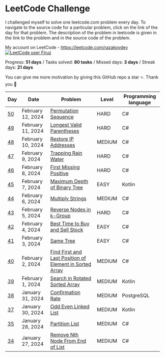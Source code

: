 # LeetCode Challenge
I challenged myself to solve one leetcode.com problem every day. To navigate to the source code for a particular problem, click on the link of the day for that problem. The description of the problem in leetcode is given in the link to the problem and in the source code of the problem. 

My account on LeetCode - https://leetcode.com/razakovdev [![LeetCode user Firuz](https://img.shields.io/badge/dynamic/json?style=flat&labelColor=black&color=%23ffa116&label=Ranking&query=ranking&url=https%3A%2F%2Fleetcode-badge.vercel.app%2Fapi%2Fusers%2Frazakovdev&logo=leetcode&logoColor=yellow)](https://leetcode.com/razakovdev/)

Progress: **51 days** / Tasks solved: **80 tasks** / Missed days: **3 days** / Streak days: **21 days**

You can give me more motivation by giving this GitHub repo a star ⭐. Thank you 🙏

| Day                                                                         | Date               | Problem                                                                                                                                                                | Level   | Programming language |
|-----------------------------------------------------------------------------|--------------------|------------------------------------------------------------------------------------------------------------------------------------------------------------------------|---------|----------------------|
| [50](./src/PermutationSequence.cs)                                               | February 12, 2024   | [ Permutation Sequence ](https://leetcode.com/problems/permutation-sequence)                                                                                                           | HARD    | C#                   |
| [49](./src/LongestValidParentheses.cs)                                               | February 11, 2024   | [ Longest Valid Parentheses ](https://leetcode.com/problems/longest-valid-parentheses)                                                                                                           | HARD    | C#                   |
| [48](./src/RestoreIPAddresses.cs)                                               | February 10, 2024   | [ Restore IP Addresses ](https://leetcode.com/problems/restore-ip-addresses)                                                                                                           | MEDIUM  | C#                   |
| [47](./src/TrappingRainWater.cs)                                               | February 9, 2024   | [ Trapping Rain Water ](https://leetcode.com/problems/trapping-rain-water)                                                                                                           | HARD    | C#                   |
| [46](./src/FirstMissingPositive.cs)                                               | February 8, 2024   | [ First Missing Positive ](https://leetcode.com/problems/first-missing-positive)                                                                                                           | HARD    | C#                   |
| [45](./src/MaximumDepthofBinaryTree.kt)                                               | February 7, 2024   | [Maximum Depth of Binary Tree](https://leetcode.com/problems/maximum-depth-of-binary-tree)                                                                                                           | EASY    | Kotlin               |
| [44](./src/MultiplyStrings.cs)                                               | February 6, 2024   | [ Multiply Strings](https://leetcode.com/problems/multiply-strings)                                                                                                           | MEDIUM  | C#                   |
| [43](./src/ReverseNodesink-Group.cs)                                               | February 5, 2024   | [ Reverse Nodes in k-Group ](https://leetcode.com/problems/reverse-nodes-in-k-group)                                                                                                           | HARD    | C#                   |
| [42](./src/BestTimetoBuyandSellStock.cs)                                               | February 4, 2024   | [ Best Time to Buy and Sell Stock ](https://leetcode.com/problems/best-time-to-buy-and-sell-stock)                                                                                                           | EASY    | C#                   |
| [41](./src/SameTree.cs)                                               | February 3, 2024   | [ Same Tree ](https://leetcode.com/problems/same-tree)                                                                                                           | EASY    | C#                   |
| [40](./src/FindFirstandLastPositionofElementinSortedArray.cs)                                               | February 2, 2024   | [ Find First and Last Position of Element in Sorted Array](https://leetcode.com/problems/find-first-and-last-position-of-element-in-sorted-array)                                                                                                           | MEDIUM  | C#                   |
| [39](./src/SearchinRotatedSortedArray.kt)                                               | February 1, 2024   | [Search in Rotated Sorted Array](https://leetcode.com/problems/search-in-rotated-sorted-array)                                                                                                           | MEDIUM  | Kotlin               |
| [38](./src/ConfirmationRate.sql)                                               | January 31, 2024   | [Confirmation Rate](https://leetcode.com/problems/confirmation-rate)                                                                                                           | MEDIUM  | PostgreSQL           |
| [37](./src/OddEvenLinkedList.kt)                                               | January 30, 2024   | [Odd Even Linked List](https://leetcode.com/problems/odd-even-linked-list)                                                                                                           | MEDIUM  | Kotlin               |
| [35](./src/PartitionList.cs)                                               | January 28, 2024   | [Partition List](https://leetcode.com/problems/partition-list)                                                                                                           | MEDIUM  | C#                   |
| [34](./src/RemoveNthNodeFromEndofList.cs)                                               | January 27, 2024   | [Remove Nth Node From End of List](https://leetcode.com/problems/remove-nth-node-from-end-of-list)                                                                                                           | MEDIUM  | C#                   |